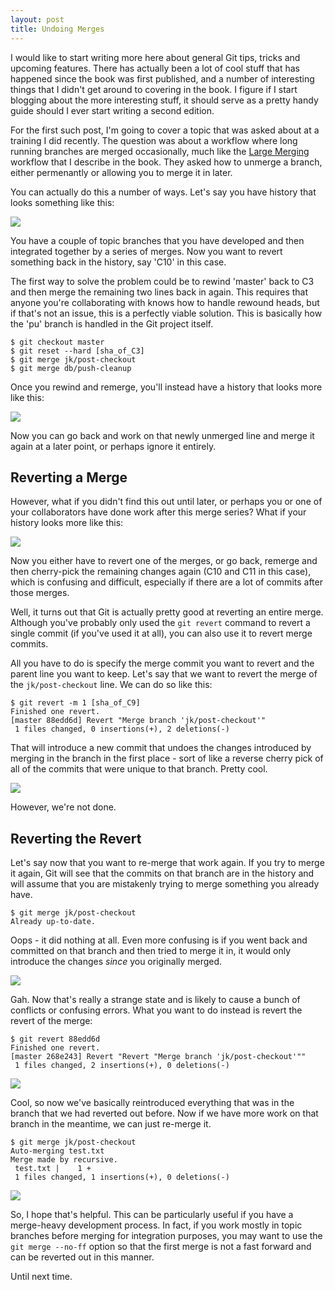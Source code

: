 ```yaml
---
layout: post
title: Undoing Merges
---
```


I would like to start writing more here about general Git tips, tricks and
upcoming features.  There has actually been a lot of cool stuff that has
happened since the book was first published, and a number of interesting
things that I didn't get around to covering in the book.  I figure if I start
blogging about the more interesting stuff, it should serve as a pretty handy
guide should I ever start writing a second edition.

For the first such post, I'm going to cover a topic that was asked about
at a training I did recently.  The question was about a workflow where long
running branches are merged occasionally, much like the <a href="http://progit.org/book/ch5-3.html#largemerging_workflows">Large Merging</a>
workflow that I describe in the book.  They asked how to unmerge a branch,
either permenantly or allowing you to merge it in later.

You can actually do this a number of ways.  Let's say you have history that
looks something like this:

<img src="/images/unmerge1.png">

You have a couple of topic branches that you have developed and then integrated
together by a series of merges.  Now you want to revert something back in the
history, say 'C10' in this case.

The first way to solve the problem could be to rewind 'master' back to C3 and
then merge the remaining two lines back in again.  This requires that anyone
you're collaborating with knows how to handle rewound heads, but if that's not
an issue, this is a perfectly viable solution.  This is basically how the 'pu'
branch is handled in the Git project itself.

	$ git checkout master
	$ git reset --hard [sha_of_C3]
	$ git merge jk/post-checkout
	$ git merge db/push-cleanup

Once you rewind and remerge, you'll instead have a history that looks more
like this:

<img src="/images/unmerge2.png">

Now you can go back and work on that newly unmerged line and merge it again
at a later point, or perhaps ignore it entirely.

<h2>Reverting a Merge</h2>

However, what if you didn't find this out until later, or perhaps you or one
of your collaborators have done work after this merge series? What if your
history looks more like this:

<img src="/images/unmerge3.png">

Now you either have to revert one of the merges, or go back, remerge and then
cherry-pick the remaining changes again (C10 and C11 in this case), which is
confusing and difficult, especially if there are a lot of commits after those
merges.

Well, it turns out that Git is actually pretty good at reverting an entire merge.
Although you've probably only used the `git revert` command to revert a single
commit (if you've used it at all), you can also use it to revert merge commits.

All you have to do is specify the merge commit you want to revert and the parent
line you want to keep.  Let's say that we want to revert the merge of the
`jk/post-checkout` line.  We can do so like this:

	$ git revert -m 1 [sha_of_C9]
	Finished one revert.
	[master 88edd6d] Revert "Merge branch 'jk/post-checkout'"
	 1 files changed, 0 insertions(+), 2 deletions(-)

That will introduce a new commit that undoes the changes introduced by merging
in the branch in the first place - sort of like a reverse cherry pick of all
of the commits that were unique to that branch.  Pretty cool.

<img src="/images/unmerge4.png">

However, we're not done.

<h2>Reverting the Revert</h2>

Let's say now that you want to re-merge that work again.  If you try to merge
it again, Git will see that the commits on that branch are in the history and
will assume that you are mistakenly trying to merge something you already have.

	$ git merge jk/post-checkout
	Already up-to-date.

Oops - it did nothing at all. Even more confusing is if you went back and committed on that branch
and then tried to merge it in, it would only introduce the changes _since_ you
originally merged.

<img src="/images/unmerge5.png">

Gah.  Now that's really a strange state and is likely to cause a bunch of
conflicts or confusing errors.  What you want to do instead is revert the revert
of the merge:

	$ git revert 88edd6d
	Finished one revert.
	[master 268e243] Revert "Revert "Merge branch 'jk/post-checkout'""
	 1 files changed, 2 insertions(+), 0 deletions(-)

<img src="/images/unmerge6.png">

Cool, so now we've basically reintroduced everything that was in the branch
that we had reverted out before.  Now if we have more work on that branch
in the meantime, we can just re-merge it.

	$ git merge jk/post-checkout
	Auto-merging test.txt
	Merge made by recursive.
	 test.txt |    1 +
	 1 files changed, 1 insertions(+), 0 deletions(-)

<img src="/images/unmerge7.png">

So, I hope that's helpful.  This can be particularly useful if you have a merge-heavy
development process.  In fact, if you work mostly in topic branches before
merging for integration purposes, you may want to use the `git merge --no-ff`
option so that the first merge is not a fast forward and can be reverted out
in this manner.

Until next time.
